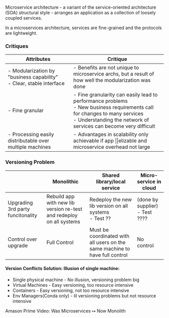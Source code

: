 Microservice architecture - a variant of the service-oriented architecture (SOA) structural style - arranges an application as a collection of loosely coupled services.

In a microservices architecture, services are fine-grained and the protocols are lightweight.

### Critiques
| Attributes                                                             | Critique                                                                                                                                                                                         |
| ---------------------------------------------------------------------- | ------------------------------------------------------------------------------------------------------------------------------------------------------------------------------------------------ |
| - Modularization by "business capability"<br>- Clear, stable interface | - Benefits are not unique to microservice archs, but a result of how well the modularization was done                                                                                            |
| - Fine granular                                                        | - Fine granularity can easily lead to performance problems<br>- New business requirements call for changes to many services<br>- Understanding the network of services can become very difficult |
| - Processing easily distributable over multiple machines               | - Advantages in scalability only achievable if app \|\|elizable and microservice overhead not large                                                                                              |
### Versioning Problem
|                                   | Monolithic                                                           | Shared library/local service                                                | Micro-service in cloud            |
| --------------------------------- | -------------------------------------------------------------------- | --------------------------------------------------------------------------- | --------------------------------- |
| Upgrading 3rd party funcitonality | Rebuild app with new lib version re-test and redeploy on all systems | Redeploy the new lib version on all systems<br>- Test ??                    | (done by supplier)<br>- Test ???? |
| Control over upgrade              | Full Control                                                         | Must be coordinated with all users on the same machine to have full control | No control                        |
#### Version Conflicts Solution: Illusion of single machine:
- Single physical machine - No illusion, versioning problem big
- Virtual Machines - Easy versioning, too resource intensive
- Containers - Easy versioning, not too resource intensive
- Env Managers(Conda only) - lil versioning problems but not resource intensive

Amason Prime Video: Was Microservices $\mapsto$ Now Monolith
